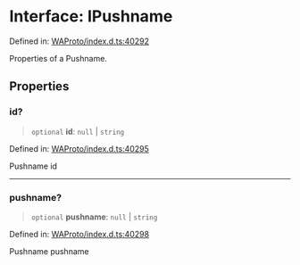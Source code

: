 # Interface: IPushname

Defined in: [WAProto/index.d.ts:40292](https://github.com/Fokusdotid/bail/blob/a1b2bb6d3d63874a4f497e70ebd6347b2869da8e/WAProto/index.d.ts#L40292)

Properties of a Pushname.

## Properties

### id?

> `optional` **id**: `null` \| `string`

Defined in: [WAProto/index.d.ts:40295](https://github.com/Fokusdotid/bail/blob/a1b2bb6d3d63874a4f497e70ebd6347b2869da8e/WAProto/index.d.ts#L40295)

Pushname id

***

### pushname?

> `optional` **pushname**: `null` \| `string`

Defined in: [WAProto/index.d.ts:40298](https://github.com/Fokusdotid/bail/blob/a1b2bb6d3d63874a4f497e70ebd6347b2869da8e/WAProto/index.d.ts#L40298)

Pushname pushname
